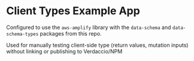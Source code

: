 # Client Types Example App

Configured to use the `aws-amplify` library with the `data-schema` and `data-schema-types` packages from this repo.

Used for manually testing client-side type (return values, mutation inputs) without linking or publishing to Verdaccio/NPM

